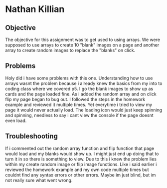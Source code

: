# Nathan Killian
## Objective
The objective for this assignment was to get used to using arrays. We were supposed to use arrays to create 10 "blank" images on a page and another
array to create random images to replace the "blanks" on click.
## Problems
Holy did i have some problems with this one. Understanding how to use arrays wasnt the problem because i already knew the basics from my
into to coding class where we covered p5. I go the blank images to show up as cards and the page loaded fine. As i added the random array and on click flip
my page began to bug out. I followed the steps in the homework example and reviewed it multiple times. Yet everytime i tried to view my page it would
never actually load. The loading icon would just keep spinning and spinning, needless to say i cant view the console if the page doesnt even load.

## Troubleshooting
If i commented out the random array function and flip function that page would load and my blanks would show up. I might just end up doing that to turn it in so
there is something to view. Due to this i knew the problem lies within my create random image or flip image functions. Like i said earlier i reviewed the homework example
and my own code multiple times but couldnt find any syntax errors or other errors. Maybe im just blind, but im not really sure what went wrong.
